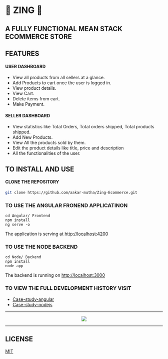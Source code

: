 # 🛒 ZING 🛒
## A FULLY FUNCTIONAL MEAN STACK ECOMMERCE STORE
## FEATURES
#### USER DASHBOARD
* View all products from all sellers at a glance.
* Add Products to cart once the user is logged in.
* View product details.
* View Cart.
* Delete items from cart.
* Make Payment.
#### SELLER DASHBOARD
* View statistics like Total Orders, Total orders shipped, Total products shipped.
* Add New Products.
* View All the products sold by them.
* Edit the product details like title, price and description
* All the functionalities of the user.

## TO INSTALL AND USE
#### CLONE THE REPOSITORY
```sh
git clone https://github.com/aakar-mutha/Zing-Ecommerce.git
```
### TO USE THE ANGULAR FRONEND APPLICATINON
```SH
cd Angular/ Frontend
npm install
ng serve -o
```
The application is serving at [http://localhost:4200](http://localhost:4200)

### TO USE THE NODE BACKEND 
```SH
cd Node/ Backend
npm install
node app
```
The backend is running on [http://localhost:3000](http://localhost:3000)

### TO VIEW THE FULL DEVELOPMENT HISTORY VISIT
* [Case-study-angular](https://github.com/aakar-mutha/case-study-angular)
* [Case-study-nodejs](https://github.com/aakar-mutha/case-study-nodejs)
---

<p align="center">
<img src="https://github-readme-stats.vercel.app/api?username=aakar-mutha&show_icons=true&hide_border=true">
</p>

---


## LICENSE
[MIT](https://choosealicense.com/licenses/mit/)
